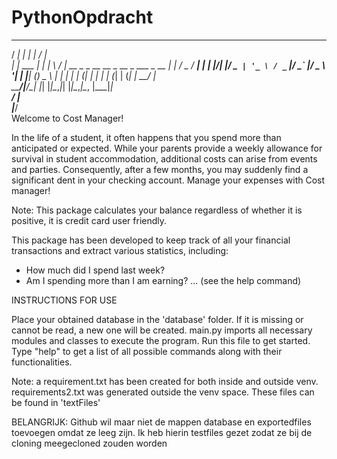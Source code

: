 # PythonOpdracht
   _____          _     __  __                                   
  / ____|        | |   |  \/  |                                  
 | |     ___  ___| |_  | \  / | __ _ _ __   __ _  __ _  ___ _ __ 
 | |    / _ \/ __| __| | |\/| |/ _` | '_ \ / _` |/ _` |/ _ \ '__|
 | |___| (_) \__ \ |_  | |  | | (_| | | | | (_| | (_| |  __/ |   
  \_____\___/|___/\__| |_|  |_|\__,_|_| |_|\__,_|\__, |\___|_|   
                                                  __/ |          
                                                 |___/   
Welcome to Cost Manager!

In the life of a student, it often happens that you spend more than anticipated or expected. While your parents provide a weekly allowance for survival in student accommodation, additional costs can arise from events and parties. Consequently, after a few months, you may suddenly find a significant dent in your checking account. Manage your expenses with Cost manager!

Note: This package calculates your balance regardless of whether it is positive, it is credit card user friendly.

This package has been developed to keep track of all your financial transactions and extract various statistics, including:

- How much did I spend last week?
- Am I spending more than I am earning?
... (see the help command)

INSTRUCTIONS FOR USE

Place your obtained database in the 'database' folder. If it is missing or cannot be read, a new one will be created.
main.py imports all necessary modules and classes to execute the program. Run this file to get started.
Type "help" to get a list of all possible commands along with their functionalities.

Note:   a requirement.txt has been created for both inside and outside venv. requirements2.txt was generated outside the venv space.
        These files can be found in 'textFiles' 

BELANGRIJK: Github wil maar niet de mappen database en exportedfiles toevoegen omdat ze leeg zijn. Ik heb hierin testfiles gezet zodat ze bij de cloning meegecloned zouden worden
